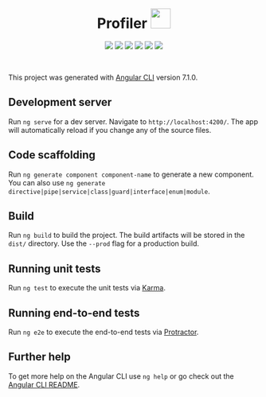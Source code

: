 <h1 align="center">Profiler <img src="https://raw.githubusercontent.com/SwiTech-Web/Switech.Profiler.Portal/master/.github/UI_ASSETS/Switech-logo.png?sanitize=true" width="40" /></h1>

<p align="center">
    <a href="https://github.com/SwiTech-Web/Switech.Profiler.Portal/issues"><img src="https://img.shields.io/github/issues/SwiTech-Web/Switech.Profiler.Portal.svg?style=popout" /></a>
    <a href="https://github.com/SwiTech-Web/Switech.Profiler.Portal/blob/master/LICENSE"><img src="https://img.shields.io/github/license/SwiTech-Web/Switech.Profiler.Portal.svg?style=popout&?cacheSeconds=60" /></a>
    <a href="https://github.com/SwiTech-Web/Switech.Profiler.Portal/pulse"><img src="https://img.shields.io/github/repo-size/SwiTech-Web/Switech.Profiler.Portal.svg?style=popout" /></a>
    <a href="https://github.com/SwiTech-Web/Switech.Profiler.Portal/commits/master"><img src="https://img.shields.io/github/last-commit/SwiTech-Web/Switech.Profiler.Portal.svg?style=popout" /></a>
    <a href="https://github.com/SwiTech-Web/Switech.Profiler.Portal/tree/master/src"><img src="https://img.shields.io/github/languages/top/SwiTech-Web/Switech.Profiler.Portal.svg?style=popout" /></a>
    <a href="https://github.com/SwiTech-Web/Switech.Profiler.Portal/graphs/contributors"><img src="https://img.shields.io/github/contributors/SwiTech-Web/Switech.Profiler.Portal.svg?style=popout" /></a>
</p>
<br />

This project was generated with [Angular CLI](https://github.com/angular/angular-cli) version 7.1.0.

## Development server

Run `ng serve` for a dev server. Navigate to `http://localhost:4200/`. The app will automatically reload if you change any of the source files.

## Code scaffolding

Run `ng generate component component-name` to generate a new component. You can also use `ng generate directive|pipe|service|class|guard|interface|enum|module`.

## Build

Run `ng build` to build the project. The build artifacts will be stored in the `dist/` directory. Use the `--prod` flag for a production build.

## Running unit tests

Run `ng test` to execute the unit tests via [Karma](https://karma-runner.github.io).

## Running end-to-end tests

Run `ng e2e` to execute the end-to-end tests via [Protractor](http://www.protractortest.org/).

## Further help

To get more help on the Angular CLI use `ng help` or go check out the [Angular CLI README](https://github.com/angular/angular-cli/blob/master/README.md).
